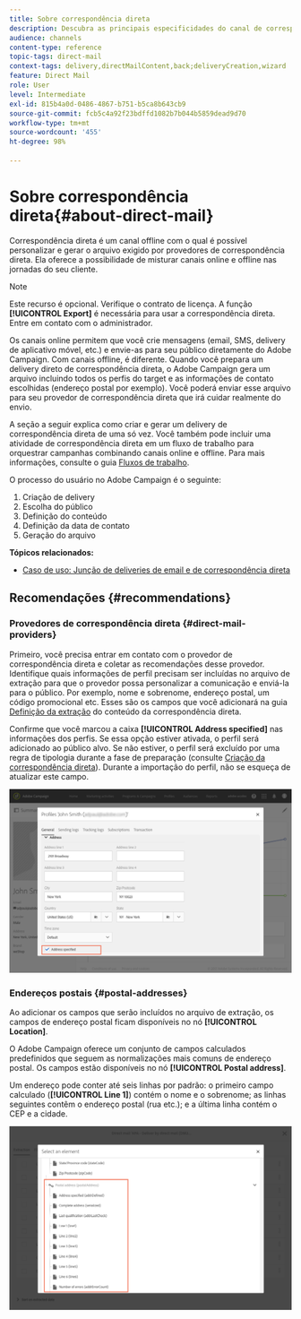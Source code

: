 ```yaml
---
title: Sobre correspondência direta
description: Descubra as principais especificidades do canal de correspondência direta no Adobe Campaign.
audience: channels
content-type: reference
topic-tags: direct-mail
context-tags: delivery,directMailContent,back;deliveryCreation,wizard
feature: Direct Mail
role: User
level: Intermediate
exl-id: 815b4a0d-0486-4867-b751-b5ca8b643cb9
source-git-commit: fcb5c4a92f23bdffd1082b7b044b5859dead9d70
workflow-type: tm+mt
source-wordcount: '455'
ht-degree: 98%

---
```


# Sobre correspondência direta{#about-direct-mail}

Correspondência direta é um canal offline com o qual é possível personalizar e gerar o arquivo exigido por provedores de correspondência direta. Ela oferece a possibilidade de misturar canais online e offline nas jornadas do seu cliente.

>[!NOTE]
>
>Este recurso é opcional. Verifique o contrato de licença. A função **[!UICONTROL Export]** é necessária para usar a correspondência direta. Entre em contato com o administrador.

Os canais online permitem que você crie mensagens (email, SMS, delivery de aplicativo móvel, etc.) e envie-as para seu público diretamente do Adobe Campaign. Com canais offline, é diferente. Quando você prepara um delivery direto de correspondência direta, o Adobe Campaign gera um arquivo incluindo todos os perfis do target e as informações de contato escolhidas (endereço postal por exemplo). Você poderá enviar esse arquivo para seu provedor de correspondência direta que irá cuidar realmente do envio.

A seção a seguir explica como criar e gerar um delivery de correspondência direta de uma só vez. Você também pode incluir uma atividade de correspondência direta em um fluxo de trabalho para orquestrar campanhas combinando canais online e offline. Para mais informações, consulte o guia [Fluxos de trabalho](../../automating/using/get-started-workflows.md).

O processo do usuário no Adobe Campaign é o seguinte:

1. Criação de delivery
1. Escolha do público
1. Definição do conteúdo
1. Definição da data de contato
1. Geração do arquivo

**Tópicos relacionados:**

* [Caso de uso: Junção de deliveries de email e de correspondência direta](../../automating/using/coupling-email-direct-mail.md)

## Recomendações {#recommendations}

### Provedores de correspondência direta {#direct-mail-providers}

Primeiro, você precisa entrar em contato com o provedor de correspondência direta e coletar as recomendações desse provedor. Identifique quais informações de perfil precisam ser incluídas no arquivo de extração para que o provedor possa personalizar a comunicação e enviá-la para o público. Por exemplo, nome e sobrenome, endereço postal, um código promocional etc. Esses são os campos que você adicionará na guia [Definição da extração](../../channels/using/defining-the-direct-mail-content.md#defining-the-extraction) do conteúdo da correspondência direta.

Confirme que você marcou a caixa **[!UICONTROL Address specified]** nas informações dos perfis. Se essa opção estiver ativada, o perfil será adicionado ao público alvo. Se não estiver, o perfil será excluído por uma regra de tipologia durante a fase de preparação (consulte [Criação da correspondência direta](../../channels/using/creating-the-direct-mail.md)). Durante a importação do perfil, não se esqueça de atualizar este campo.

![](assets/direct_mail_22.png)

### Endereços postais {#postal-addresses}

Ao adicionar os campos que serão incluídos no arquivo de extração, os campos de endereço postal ficam disponíveis no nó **[!UICONTROL Location]**.

O Adobe Campaign oferece um conjunto de campos calculados predefinidos que seguem as normalizações mais comuns de endereço postal. Os campos estão disponíveis no nó **[!UICONTROL Postal address]**.

Um endereço pode conter até seis linhas por padrão: o primeiro campo calculado (**[!UICONTROL Line 1]**) contém o nome e o sobrenome; as linhas seguintes contêm o endereço postal (rua etc.); e a última linha contém o CEP e a cidade.

![](assets/direct_mail_23.png)
